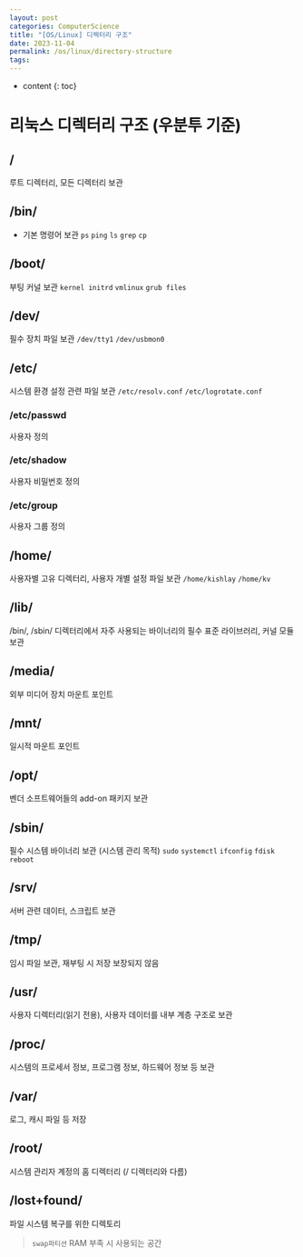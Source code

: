 ```yaml
---
layout: post
categories: ComputerScience
title: "[OS/Linux] 디렉터리 구조"
date: 2023-11-04
permalink: /os/linux/directory-structure
tags:
---
```

* content
{: toc}



# 리눅스 디렉터리 구조 (우분투 기준)

## /
루트 디렉터리, 모든 디렉터리 보관

## /bin/
-  기본 명령어 보관
`ps` `ping` `ls` `grep` `cp`

## /boot/
부팅 커널 보관
`kernel initrd` `vmlinux` `grub files`


## /dev/
필수 장치 파일 보관
`/dev/tty1` `/dev/usbmon0`


## /etc/
시스템 환경 설정 관련 파일 보관 
`/etc/resolv.conf` `/etc/logrotate.conf`


### /etc/passwd 
사용자 정의
### /etc/shadow
사용자 비밀번호 정의
### /etc/group
사용자 그룹 정의



## /home/
사용자별  고유 디렉터리, 사용자 개별 설정 파일 보관
`/home/kishlay` `/home/kv`

## /lib/
/bin/, /sbin/ 디렉터리에서 자주 사용되는 바이너리의 필수 표준 라이브러리, 커널 모듈 보관

## /media/
외부 미디어 장치 마운트 포인트

## /mnt/
일시적 마운트 포인트

## /opt/
벤더 소프트웨어들의 add-on 패키지 보관

## /sbin/
 필수 시스템 바이너리 보관 (시스템 관리 목적)
`sudo`  `systemctl` `ifconfig` `fdisk` `reboot`

## /srv/
서버 관련 데이터, 스크립트 보관

## /tmp/
임시 파일 보관, 재부팅 시 저장 보장되지 않음

## /usr/
사용자 디렉터리(읽기 전용), 사용자 데이터를 내부 계층 구조로 보관

## /proc/
시스템의 프로세서 정보, 프로그램 정보, 하드웨어 정보 등 보관 


## /var/
로그, 캐시 파일 등 저장


## /root/
시스템 관리자 계정의 홈 디렉터리 <span style='color:var(--mk-color-red)'>(/ 디렉터리와 다름)</span>

## /lost+found/ 
 파일 시스템 복구를 위한 디렉토리



> `swap파티션` 
> RAM 부족 시 사용되는 공간